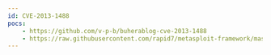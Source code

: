 ```yaml
---
id: CVE-2013-1488
pocs:
    - https://github.com/v-p-b/buherablog-cve-2013-1488
    - https://raw.githubusercontent.com/rapid7/metasploit-framework/master/modules/exploits/multi/browser/java_jre17_driver_manager.rb
---
```

